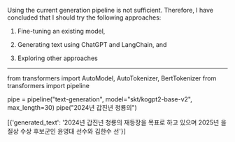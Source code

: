 Using the current generation pipeline is not sufficient. Therefore, I have concluded that I should try the following approaches:

1) Fine-tuning an existing model, 

2) Generating text using ChatGPT and LangChain, and

3) Exploring other approaches



---


from transformers import AutoModel, AutoTokenizer, BertTokenizer
from transformers import pipeline

pipe = pipeline("text-generation", model="skt/kogpt2-base-v2", max_length=30)
pipe("2024년 갑진년 청룡의")

[{'generated_text': '2024년 갑진년 청룡의 재등장을 목표로 하고 있으며 2025년 을질상 수상 후보군인 윤영대 선수와 김한수 선'}]
